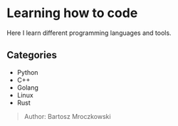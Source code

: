 # Learning how to code
Here I learn different programming languages and tools.

## Categories
- Python
- C++
- Golang
- Linux
- Rust

> Author: Bartosz Mroczkowski